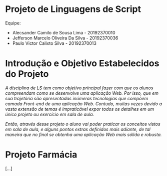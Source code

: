 # Projeto de Linguagens de Script
Equipe:
* Alecsander Camilo de Sousa Lima - 20192370010
* Jefferson Marcelo Oliveira Da Silva - 20192370036 
* Paulo Victor Calixto Silva - 20192370013

# Introdução e Objetivo Estabelecidos do Projeto
*A disciplina de LS tem como objetivo principal fazer com que os alunos compreendam como se desenvolve uma aplicação Web. Por isso, que em sua trajetória são apresentadas inúmeras tecnologias que compõem camada Front-end de uma aplicação Web. Contudo, muitas vezes devido a vasta extensão de temas é impraticável expor todos os detalhes em um único projeto ou exercício em sala de aula.*

*Então, através desse projeto o aluno vai poder praticar os conceitos vistos em sala de aula, e alguns pontos extras definidos mais adiante, de tal maneira que no final se obtenha uma aplicação Web mais sólida e robusta.*

# Projeto Farmácia
[...]
